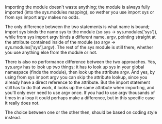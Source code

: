 Importing the module doesn't waste anything; the module is always fully imported (into the sys.modules mapping), so wether you use import sys or from sys import argv makes no odds.

The only difference between the two statements is what name is bound; import sys binds the name  sys to the module (so sys -> sys.modules['sys']), while from sys import argv binds a different name, argv, pointing straight at the attribute contained inside of the module (so argv -> sys.modules['sys'].argv). The rest of the sys module is still there, whether you use anything else from the module or not.

There is also no performance difference between the two approaches. Yes, sys.argv has to look up two things; it has to look up sys in your global namespace (finds the module), then look up the attribute argv. And yes, by using from sys import argv you can skip the attribute lookup, since you already have a direct reference to the attribute. But the import statement still has to do that work, it looks up the same attribute when importing, and you'll only ever need to use argv once. If you had to use argv thousands of times in a loop it could perhaps make a difference, but in this specific case it really does not.

The choice between one or the other then, should be based on coding style instead.
